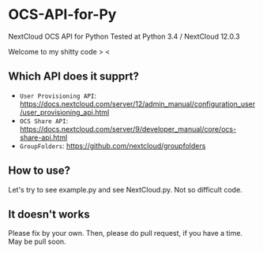 # OCS-API-for-Py
NextCloud OCS API for Python
Tested at Python 3.4 / NextCloud 12.0.3

Welcome to my shitty code > <

## Which API does it supprt?
- `User Provisioning API`: https://docs.nextcloud.com/server/12/admin_manual/configuration_user/user_provisioning_api.html
- `OCS Share API`: https://docs.nextcloud.com/server/9/developer_manual/core/ocs-share-api.html
- `GroupFolders`: https://github.com/nextcloud/groupfolders

## How to use?
Let's try to see example.py and see NextCloud.py.
Not so difficult code.

## It doesn't works
Please fix by your own.
Then, please do pull request, if you have a time.
May be pull soon.
